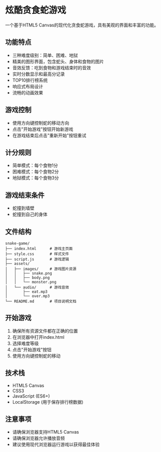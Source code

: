 # 炫酷贪食蛇游戏

一个基于HTML5 Canvas的现代化贪食蛇游戏，具有美观的界面和丰富的功能。

## 功能特点

- 三种难度级别：简单、困难、地狱
- 精美的图形界面，包含蛇头、身体和食物的图片
- 音效反馈：吃到食物和游戏结束时的音效
- 实时分数显示和最高分记录
- TOP10排行榜系统
- 响应式布局设计
- 流畅的动画效果

## 游戏控制

- 使用方向键控制蛇的移动方向
- 点击"开始游戏"按钮开始新游戏
- 在游戏结束后点击"重新开始"按钮重试

## 计分规则

- 简单模式：每个食物1分
- 困难模式：每个食物2分
- 地狱模式：每个食物3分

## 游戏结束条件

- 蛇撞到墙壁
- 蛇撞到自己的身体

## 文件结构

```
snake-game/
├── index.html      # 游戏主页面
├── style.css       # 样式文件
├── script.js       # 游戏逻辑
├── assets/
│   ├── images/     # 游戏图片资源
│   │   ├── snake.png
│   │   ├── body.png
│   │   └── monster.png
│   └── audio/      # 游戏音效
│       ├── eat.mp3
│       └── over.mp3
└── README.md       # 项目说明文档
```

## 开始游戏

1. 确保所有资源文件都在正确的位置
2. 在浏览器中打开index.html
3. 选择难度等级
4. 点击"开始游戏"按钮
5. 使用方向键控制蛇的移动

## 技术栈

- HTML5 Canvas
- CSS3
- JavaScript (ES6+)
- LocalStorage (用于保存排行榜数据)

## 注意事项

- 请确保浏览器支持HTML5 Canvas
- 请确保浏览器允许播放音频
- 建议使用现代浏览器运行游戏以获得最佳体验 